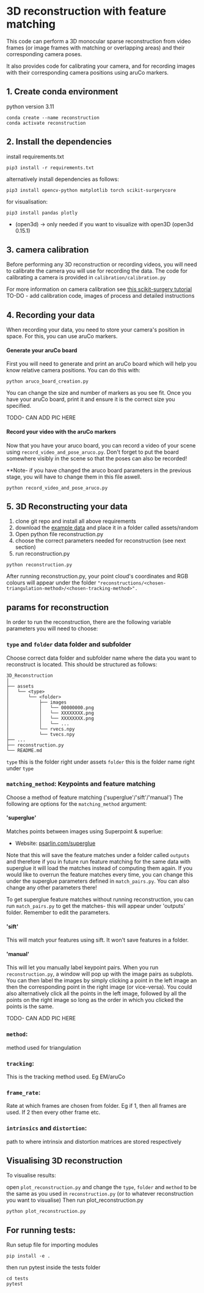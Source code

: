 # 3D reconstruction with feature matching
This code can perform a 3D monocular sparse reconstruction from video frames (or image frames with matching or overlapping areas) and their corresponding camera poses. 

It also provides code for calibrating your camera, and for recording images with their corresponding camera positions using aruCo markers.

## 1. Create conda environment
python version 3.11

```
conda create --name reconstruction
conda activate reconstruction
```

## 2. Install the dependencies
install requirements.txt

`pip3 install -r requirements.txt`

alternatively install dependencies as follows:

`pip3 install opencv-python matplotlib torch scikit-surgerycore`

for visualisation:

`pip3 install pandas plotly`

* (open3d) -> only needed if you want to visualize with open3D
(open3d 0.15.1)

## 3. camera calibration
Before performing any 3D reconstruction or recording videos, you will need to calibrate the camera you will use for recording the data. 
The code for calibrating a camera is provided in `calibration/calibration.py`

For more information on camera calibration see [this scikit-surgery tutorial](https://mphy0026.readthedocs.io/en/latest/summerschool/camera_calibration_demo.html#summerschoolcameracalibration)
TO-DO - add calibration code, images of process and detailed instructions

## 4. Recording your data
When recording your data, you need to store your camera's position in space. For this, you can use aruCo markers. 

#### Generate your aruCo board
First you will need to generate and print an aruCo board which will help you know relative camera positions. 
You can do this with:

```
python aruco_board_creation.py
```

You can change the size and number of markers as you see fit.
Once you have your aruCo board, print it and ensure it is the correct size you specified. 

TODO- CAN ADD PIC HERE

#### Record your video with the aruCo markers

Now that you have your aruco board, you can record a video of your scene using `record_video_and_pose_aruco.py`. Don't forget to put the board somewhere visibly in the scene so that the poses can also be recorded!

**Note- if you have changed the aruco board parameters in the previous stage, you will have to change them in this file aswell.
```
python record_video_and_pose_aruco.py
```


## 5. 3D Reconstructing your data

1. clone git repo and install all above requirements
2. download the [example data](https://drive.google.com/file/d/1n9fJ-a9MQr3BucgcRqIGlF40omruhb4r/view?usp=share_link) and place it in a folder called assets/random
3. Open python file reconstruction.py 
4. choose the correct parameters needed for reconstruction (see next section)
5. run reconstruction.py

```
python reconstruction.py
```

After running reconstruction.py, your point cloud's coordinates and RGB colours will appear under the folder `"reconstructions/<chosen-triangulation-method>/<chosen-tracking-method>".`


## params for reconstruction
In order to run the reconstruction, there are the following variable parameters you will need to choose:

### `type` and `folder` data folder and subfolder
Choose correct data folder and subfolder name where the data you want to reconstruct is located.
This should be structured as follows:

```
3D_Reconstruction
│
├── assets
│   └── <type>
│       └── <folder>
│           ├── images
│           │   └── 00000000.png
│           │   └── XXXXXXXX.png
│           │   └── XXXXXXXX.png
│           │   └── ...
│           └── rvecs.npy
│           └── tvecs.npy
├── ...
├── reconstruction.py
└── README.md
```

`type` this is the folder right under assets
`folder` this is the folder name right under `type`

### `matching_method`: Keypoints and feature matching
Choose a method of feature matching ('superglue'/'sift'/'manual') 
The following are options for the `matching_method` argument:

#### 'superglue'
Matches points between images using Superpoint & superlue:
* Website: [psarlin.com/superglue](https://psarlin.com/superglue) 

Note that this will save the feature matches under a folder called `outputs` and therefore if you in future run feature matching for the same data with superglue it will load the matches instead of computing them again. 
If you would like to overrun the feature matches every time, you can change this under the superglue parameters defined in `match_pairs.py`. You can also change any other parameters there!

To get superglue feature matches without running reconstruction, you can run `match_pairs.py` to get the matches- this will appear under 'outputs' folder. Remember to edit the parameters.

#### 'sift'
This will match your features using sift. It won't save features in a folder.

#### 'manual'
This will let you manually label keypoint pairs. When you run `reconstruction.py`, a window will pop up with the image pairs as subplots. You can then label the images by simply clicking a point in the left image an then the corresponding point in the right image (or vice-versa). You could also alternatively click all the points in the left image, followed by all the points on the right image so long as the order in which you clicked the points is the same. 

TODO- CAN ADD PIC HERE

### `method`: 
method used for triangulation

### `tracking`: 
This is the tracking method used. Eg EM/aruCo

### `frame_rate`:
Rate at which frames are chosen from folder. Eg if 1, then all frames are used. If 2 then every other frame etc.

### `intrinsics` and `distortion`:
path to where intrinsix and distortion matrices are stored respectively


## Visualising 3D reconstruction

To visualise results:



open `plot_reconstruction.py` and change the `type`, `folder` and `method` to be the same as you used in `reconstruction.py` (or to whatever reconstruction you want to visualise)
Then run plot_reconstruction.py

```
python plot_reconstruction.py
```


## For running tests:
Run setup file for importing modules

`pip install -e .`

then run pytest inside the tests folder

```
cd tests
pytest
```
